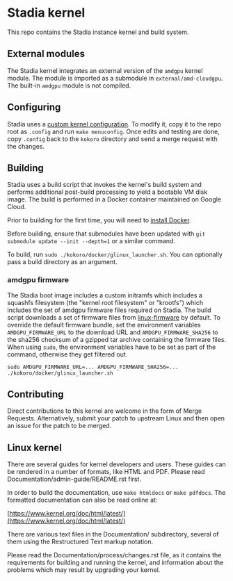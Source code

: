# Stadia kernel

This repo contains the Stadia instance kernel and build system.

## External modules

The Stadia kernel integrates an external version of the `amdgpu` kernel module.
The module is imported as a submodule in `external/amd-cloudgpu`. The built-in
`amdgpu` module is not compiled.

## Configuring

Stadia uses a [custom kernel configuration](kokoro/config). To modify it, copy
it to the repo root as `.config` and run `make menuconfig`. Once edits and
testing are done, copy `.config` back to the `kokoro` directory and send a merge
request with the changes.

## Building

Stadia uses a build script that invokes the kernel's build system and performs
additional post-build processing to yield a bootable VM disk image. The build
is performed in a Docker container maintained on Google Cloud.

Prior to building for the first time, you will need to
[install Docker](https://docs.docker.com/engine/install/).

Before building, ensure that submodules have been updated with
`git submodule update --init --depth=1` or a similar command.

To build, run `sudo ./kokoro/docker/glinux_launcher.sh`. You can optionally pass
a build directory as an argument.

### amdgpu firmware

The Stadia boot image includes a custom initramfs which includes a squashfs
filesystem (the "kernel root filesystem" or "krootfs") which includes the set of
amdgpu firmware files required on Stadia. The build script downloads a set of
firmware files from
[linux-firmware](https://git.kernel.org/pub/scm/linux/kernel/git/firmware/linux-firmware.git)
by default. To override the default firmware bundle, set the environment
variables `AMDGPU_FIRMWARE_URL` to the download URL and `AMDGPU_FIRMWARE_SHA256`
to the sha256 checksum of a gzipped tar archive containing the firmware files.
When using `sudo`, the environment variables have to be set as part of the
command, otherwise they get filtered out.

```shell
sudo AMDGPU_FIRMWARE_URL=... AMDGPU_FIRMWARE_SHA256=... ./kokoro/docker/glinux_launcher.sh
```

## Contributing

Direct contributions to this kernel are welcome in the form of Merge Requests.
Alternatively, submit your patch to upstream Linux and then open an issue for
the patch to be merged.

## Linux kernel

There are several guides for kernel developers and users. These guides can
be rendered in a number of formats, like HTML and PDF. Please read
Documentation/admin-guide/README.rst first.

In order to build the documentation, use `make htmldocs` or
`make pdfdocs`. The formatted documentation can also be read online at:

[https://www.kernel.org/doc/html/latest/](https://www.kernel.org/doc/html/latest/)

There are various text files in the Documentation/ subdirectory,
several of them using the Restructured Text markup notation.

Please read the Documentation/process/changes.rst file, as it contains the
requirements for building and running the kernel, and information about
the problems which may result by upgrading your kernel.
